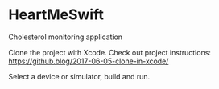 # HeartMeSwift
Cholesterol monitoring application

Clone the project with Xcode.
Check out project instructions: https://github.blog/2017-06-05-clone-in-xcode/

Select a device or simulator, build and run.
